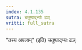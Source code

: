 ```yaml
---
index: 4.1.135
sutra: चतुष्पाद्भ्यो ढञ्
vritti: full_sutra
---
```


"तस्य अपत्यम्" (इति)  चतुष्पाद्भ्यः ढञ्